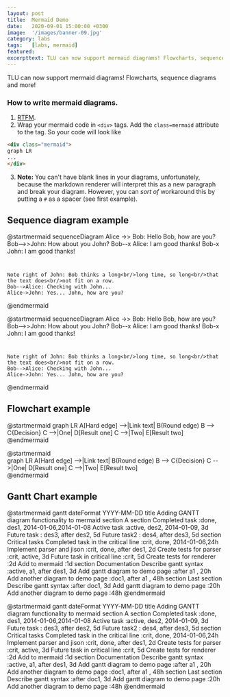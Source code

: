 ```yaml
---
layout: post
title:  Mermaid Demo
date:   2020-09-01 15:00:00 +0300
image:  '/images/banner-09.jpg'
category: labs
tags:   [labs, mermaid]
featured:
excerpttext: TLU can now support mermaid diagrams! Flowcharts, sequence diagrams and more!
---
```


TLU can now support mermaid diagrams! Flowcharts, sequence diagrams and more!

### How to write mermaid diagrams.

1. [RTFM](https://mermaidjs.github.io).
2. Wrap your mermaid code in `<div>` tags. Add the `class=mermaid` attribute to the tag. So your code will look like
```html
<div class="mermaid">
graph LR
...
</div>
```
3. **Note:** You can't have blank lines in your diagrams, unfortunately, because the markdown renderer will interpret
 this as a new paragraph and break your diagram. However, you can _sort of_ workaround this by putting a `#` as a
 spacer (see first example).

## Sequence diagram example

@startmermaid
sequenceDiagram
    Alice ->> Bob: Hello Bob, how are you?
    Bob-->>John: How about you John?
    Bob--x Alice: I am good thanks!
    Bob-x John: I am good thanks!
 #
    Note right of John: Bob thinks a long<br/>long time, so long<br/>that the text does<br/>not fit on a row.
    Bob-->Alice: Checking with John...
    Alice->John: Yes... John, how are you?
@endmermaid

@startmermaid
sequenceDiagram
    Alice ->> Bob: Hello Bob, how are you?
    Bob-->>John: How about you John?
    Bob--x Alice: I am good thanks!
    Bob-x John: I am good thanks!
#
    Note right of John: Bob thinks a long<br/>long time, so long<br/>that the text does<br/>not fit on a row.
    Bob-->Alice: Checking with John...
    Alice->John: Yes... John, how are you?
@endmermaid

## Flowchart example

@startmermaid
graph LR
    A[Hard edge] -->|Link text| B(Round edge)
    B --> C{Decision}
    C -->|One| D[Result one]
    C -->|Two| E[Result two]
@endmermaid

@startmermaid   
graph LR
    A[Hard edge] -->|Link text| B(Round edge)
    B --> C{Decision}
    C -->|One| D[Result one]
    C -->|Two| E[Result two]    
@endmermaid

## Gantt Chart example

@startmermaid
gantt
       dateFormat  YYYY-MM-DD
       title Adding GANTT diagram functionality to mermaid
       section A section
       Completed task            :done,    des1, 2014-01-06,2014-01-08
       Active task               :active,  des2, 2014-01-09, 3d
       Future task               :         des3, after des2, 5d
       Future task2              :         des4, after des3, 5d
       section Critical tasks
       Completed task in the critical line :crit, done, 2014-01-06,24h
       Implement parser and jison          :crit, done, after des1, 2d
       Create tests for parser             :crit, active, 3d
       Future task in critical line        :crit, 5d
       Create tests for renderer           :2d
       Add to mermaid                      :1d
       section Documentation
       Describe gantt syntax               :active, a1, after des1, 3d
       Add gantt diagram to demo page      :after a1  , 20h
       Add another diagram to demo page    :doc1, after a1  , 48h
       section Last section
       Describe gantt syntax               :after doc1, 3d
       Add gantt diagram to demo page      :20h
       Add another diagram to demo page    :48h
@endmermaid

@startmermaid
gantt
       dateFormat  YYYY-MM-DD
       title Adding GANTT diagram functionality to mermaid
       section A section
       Completed task            :done,    des1, 2014-01-06,2014-01-08
       Active task               :active,  des2, 2014-01-09, 3d
       Future task               :         des3, after des2, 5d
       Future task2              :         des4, after des3, 5d
       section Critical tasks
       Completed task in the critical line :crit, done, 2014-01-06,24h
       Implement parser and jison          :crit, done, after des1, 2d
       Create tests for parser             :crit, active, 3d
       Future task in critical line        :crit, 5d
       Create tests for renderer           :2d
       Add to mermaid                      :1d
       section Documentation
       Describe gantt syntax               :active, a1, after des1, 3d
       Add gantt diagram to demo page      :after a1  , 20h
       Add another diagram to demo page    :doc1, after a1  , 48h
       section Last section
       Describe gantt syntax               :after doc1, 3d
       Add gantt diagram to demo page      :20h
       Add another diagram to demo page    :48h
@endmermaid
